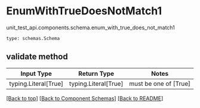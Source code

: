 # EnumWithTrueDoesNotMatch1
unit_test_api.components.schema.enum_with_true_does_not_match1
```
type: schemas.Schema
```

## validate method
Input Type | Return Type | Notes
------------ | ------------- | -------------
typing.Literal[True] | typing.Literal[True] | must be one of [True]

[[Back to top]](#top) [[Back to Component Schemas]](../../../README.md#Component-Schemas) [[Back to README]](../../../README.md)
